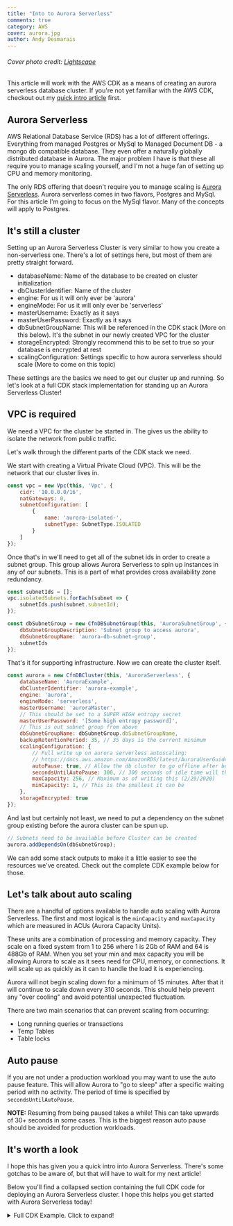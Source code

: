 ```yaml
---
title: "Into to Aurora Serverless"
comments: true
category: AWS
cover: aurora.jpg
author: Andy Desmarais
---
```


###### Cover photo credit: [Lightscape](https://unsplash.com/@lightscape)

This article will work with the AWS CDK as a means of creating an aurora serverless database cluster. If you're not yet familiar with the AWS CDK, checkout out my [quick intro article](/aws-cdk/) first.

## Aurora Serverless

AWS Relational Database Service (RDS) has a lot of different offerings. Everything from managed Postgres or MySql to Managed Document DB - a mongo db compatible database. They even offer a naturally globally distributed database in Aurora. The major problem I have is that these all require you to manage scaling yourself, and I'm not a huge fan of setting up CPU and memory monitoring.

The only RDS offering that doesn't require you to manage scaling is [Aurora Serverless](https://aws.amazon.com/rds/aurora/serverless/). Aurora serverless comes in two flavors, Postgres and MySql. For this article I'm going to focus on the MySql flavor. Many of the concepts will apply to Postgres.

## It's still a cluster

Setting up an Aurora Serverless Cluster is very similar to how you create a non-serverless one. There's a lot of settings here, but most of them are pretty straight forward.

- databaseName: Name of the database to be created on cluster initialization
- dbClusterIdentifier: Name of the cluster
- engine: For us it will only ever be 'aurora'
- engineMode: For us it will only ever be 'serverless'
- masterUsername: Exactly as it says
- masterUserPassword: Exactly as it says
- dbSubnetGroupName: This will be referenced in the CDK stack (More on this below). It's the subnet in our newly created VPC for the cluster
- storageEncrypted: Strongly recommend this to be set to true so your database is encrypted at rest
- scalingConfiguration: Settings specific to how aurora serverless should scale (More to come on this topic)

These settings are the basics we need to get our cluster up and running. So let's look at a full CDK stack implementation for standing up an Aurora Serverless Cluster!

## VPC is required

We need a VPC for the cluster be started in. The gives us the ability to isolate the network from public traffic.

Let's walk through the different parts of the CDK stack we need.

We start with creating a Virtual Private Cloud (VPC). This will be the network that our cluster lives in.

```javascript
const vpc = new Vpc(this, 'Vpc', {
    cidr: '10.0.0.0/16',
    natGateways: 0,
    subnetConfiguration: [
        {
            name: 'aurora-isolated-',
            subnetType: SubnetType.ISOLATED
        }
    ]
});
```

Once that's in we'll need to get all of the subnet ids in order to create a subnet group. This group allows Aurora Serverless to spin up instances in any of our subnets. This is a part of what provides cross availability zone redundancy.

```javascript
const subnetIds = [];
vpc.isolatedSubnets.forEach(subnet => {
    subnetIds.push(subnet.subnetId);
});

const dbSubnetGroup = new CfnDBSubnetGroup(this, 'AuroraSubnetGroup', {
    dbSubnetGroupDescription: 'Subnet group to access aurora',
    dbSubnetGroupName: 'aurora-db-subnet-group',
    subnetIds
});
```

That's it for supporting infrastructure. Now we can create the cluster itself.

```javascript
const aurora = new CfnDBCluster(this, 'AuroraServerless', {
    databaseName: 'AuroraExample',
    dbClusterIdentifier: 'aurora-example',
    engine: 'aurora',
    engineMode: 'serverless',
    masterUsername: 'auroraMaster',
    // This should be set to a SUPER HIGH entropy secret
    masterUserPassword: '[Some high entropy password]',
    // This is out subnet group from above
    dbSubnetGroupName: dbSubnetGroup.dbSubnetGroupName,
    backupRetentionPeriod: 35, // 35 days is the current minimum
    scalingConfiguration: {
        // Full write up on aurora serverless autoscaling:
        // https://docs.aws.amazon.com/AmazonRDS/latest/AuroraUserGuide/aurora-serverless.how-it-works.html#aurora-serverless.how-it-works.auto-scaling
        autoPause: true, // Allow the db cluster to go offline after being idle
        secondsUntilAutoPause: 300, // 300 seconds of idle time will then pause the cluster
        maxCapacity: 256, // Maximum as of writing this (2/29/2020)
        minCapacity: 1, // This is the smallest it can be
    },
    storageEncrypted: true
});
```

And last but certainly not least, we need to put a dependency on the subnet group existing before the aurora cluster can be spun up.

```javascript
// Subnets need to be available before Cluster can be created
aurora.addDependsOn(dbSubnetGroup);
```

We can add some stack outputs to make it a little easier to see the resources we've created. Check out the complete CDK example below for those.

## Let's talk about auto scaling

There are a handful of options available to handle auto scaling with Aurora Serverless. The first and most logical is the `minCapacity` and `maxCapacity` which are measured in ACUs (Aurora Capacity Units).

These units are a combination of processing and memory capacity. They scale on a fixed system from 1 to 256 where 1 is 2Gb of RAM and 64 is 488Gb of RAM. When you set your min and max capacity you will be allowing Aurora to scale as it sees need for CPU, memory, or connections. It will scale up as quickly as it can to handle the load it is experiencing.

Aurora will not begin scaling down for a minimum of 15 minutes. After that it will continue to scale down every 310 seconds. This should help prevent any "over cooling" and avoid potential unexpected fluctuation.

There are two main scenarios that can prevent scaling from occurring:

- Long running queries or transactions
- Temp Tables
- Table locks

## Auto pause

If you are not under a production workload you may want to use the auto pause feature. This will allow Aurora to "go to sleep" after a specific waiting period with no activity. The period of time is specified by `secondsUntilAutoPause`.

**NOTE:** Resuming from being paused takes a while! This can take upwards of 30+ seconds in some cases. This is the biggest reason auto pause should be avoided for production workloads.

## It's worth a look

I hope this has given you a quick intro into Aurora Serverless. There's some gotchas to be aware of, but that will have to wait for my next article!

Below you'll find a collapsed section containing the full CDK code for deploying an Aurora Serverless cluster. I hope this helps you get started with Aurora Serverless today!

<details>
  <summary>Full CDK Example. Click to expand!</summary>

Complete CDK example:

```javascript
const cdk = require('@aws-cdk/core');
const { CfnDBCluster, CfnDBSubnetGroup } = require('@aws-cdk/aws-rds');
const { Vpc, SubnetType } = require('@aws-cdk/aws-ec2');

class AuroraDatabaseStack extends cdk.Stack {
    constructor(scope, id, props) {
        super(scope, id, props);

        const vpc = new Vpc(this, 'Vpc', {
            cidr: '10.0.0.0/16',
            natGateways: 0,
            subnetConfiguration: [
                { name: 'aurora-isolated-', subnetType: SubnetType.ISOLATED }
            ]
        });

        const subnetIds = [];
        vpc.isolatedSubnets.forEach(subnet => {
            subnetIds.push(subnet.subnetId);
        });

        const dbSubnetGroup = new CfnDBSubnetGroup(this, 'AuroraSubnetGroup', {
            dbSubnetGroupDescription: 'Subnet group to access aurora',
            dbSubnetGroupName: 'aurora-db-subnet-group',
            subnetIds
        });

        const aurora = new CfnDBCluster(this, 'AuroraServerless', {
            databaseName: 'AuroraExample',
            dbClusterIdentifier: 'aurora-example',
            engine: 'aurora',
            engineMode: 'serverless',
            masterUsername: 'auroraMaster',
            // This should be set to a SUPER HIGH entropy secret
            masterUserPassword: '[Some high entropy password]',
            dbSubnetGroupName: dbSubnetGroup.dbSubnetGroupName,
            backupRetentionPeriod: 35, // 35 days is the current minimum
            scalingConfiguration: {
                // Full write up on aurora serverless autoscaling:
                // https://docs.aws.amazon.com/AmazonRDS/latest/AuroraUserGuide/aurora-serverless.how-it-works.html#aurora-serverless.how-it-works.auto-scaling
                autoPause: true, // Allow the db cluster to go offline after being idle
                secondsUntilAutoPause: 300, // 300 seconds of idle time will then pause the cluster
                maxCapacity: 256, // Maximum as of writing this (2/29/2020)
                minCapacity: 1, // This is the smallest it can be
            },
            storageEncrypted: true
        });

        // Subnets need to be available before Cluster can be created
        aurora.addDependsOn(dbSubnetGroup);

        new cdk.CfnOutput(this, 'VpcSubnetIds', {
            value: JSON.stringify(subnetIds)
        });

        new cdk.CfnOutput(this, 'VpcDefaultSecurityGroup', {
            value: vpc.vpcDefaultSecurityGroup
        });

        new cdk.CfnOutput(this, 'AuroraClusterArn', {
            value: `arn:aws:rds:${this.region}:${this.account}:cluster:${aurora.dbClusterIdentifier}`
        });

        new cdk.CfnOutput(this, 'AuroraEndpoint', {
            value: aurora.attrEndpointAddress
        });

        new cdk.CfnOutput(this, 'AuroraPort', {
            value: aurora.attrEndpointPort
        });
    }
}

const app = new cdk.App();
new AuroraDatabaseStack(app, 'aurora-serverless');
```
</details>
